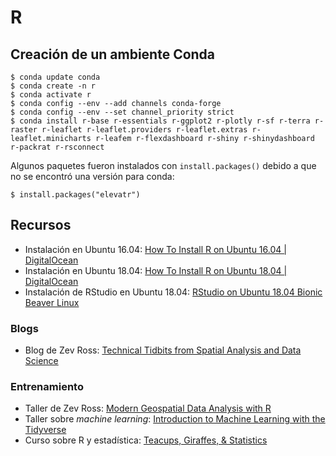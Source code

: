 # R

## Creación de un ambiente Conda
```shell
$ conda update conda
$ conda create -n r
$ conda activate r
$ conda config --env --add channels conda-forge
$ conda config --env --set channel_priority strict
$ conda install r-base r-essentials r-ggplot2 r-plotly r-sf r-terra r-raster r-leaflet r-leaflet.providers r-leaflet.extras r-leaflet.minicharts r-leafem r-flexdashboard r-shiny r-shinydashboard r-packrat r-rsconnect
```

Algunos paquetes fueron instalados con `install.packages()` debido a que no se encontró una versión para conda:

```shell
$ install.packages("elevatr")
```

## Recursos
* Instalación en Ubuntu 16.04: [How To Install R on Ubuntu 16.04 | DigitalOcean](https://www.digitalocean.com/community/tutorials/how-to-install-r-on-ubuntu-16-04-2)
* Instalación en Ubuntu 18.04: [How To Install R on Ubuntu 18.04 | DigitalOcean](https://www.digitalocean.com/community/tutorials/how-to-install-r-on-ubuntu-18-04)
* Instalación de RStudio en Ubuntu 18.04: [RStudio on Ubuntu 18.04 Bionic Beaver Linux](https://linuxconfig.org/rstudio-on-ubuntu-18-04-bionic-beaver-linux)

### Blogs
* Blog de Zev Ross: [Technical Tidbits from Spatial Analysis and Data Science](https://www.zevross.com/blog/)

### Entrenamiento
* Taller de Zev Ross: [Modern Geospatial Data Analysis with R](http://files.zevross.com/workshops/spatial/slides/html/0-deck-list.html)
* Taller sobre _machine learning_: [Introduction to Machine Learning with the Tidyverse](https://education.rstudio.com/blog/2020/02/conf20-intro-ml/)
* Curso sobre R y estadística: [Teacups, Giraffes, & Statistics](https://tinystats.github.io/teacups-giraffes-and-statistics/)
